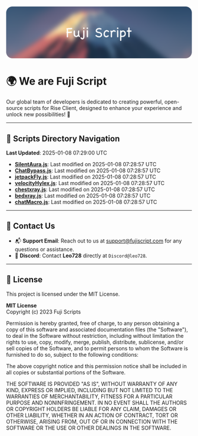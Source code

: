 ![Banner](.github/b.webp)

# 🌍 **We are Fuji Script**

Our global team of developers is dedicated to creating powerful, open-source scripts for Rise Client, designed to enhance your experience and unlock new possibilities! 🌟

---
<!-- SCRIPTS_NAVIGATION_START -->
## 📂 **Scripts Directory Navigation**

**Last Updated**: 2025-01-08 07:29:00 UTC

- **[SilentAura.js](scripts/SilentAura.js)**: Last modified on 2025-01-08 07:28:57 UTC
- **[ChatBypass.js](scripts/ChatBypass.js)**: Last modified on 2025-01-08 07:28:57 UTC
- **[jetpackFly.js](scripts/jetpackFly.js)**: Last modified on 2025-01-08 07:28:57 UTC
- **[velocityHylex.js](scripts/velocityHylex.js)**: Last modified on 2025-01-08 07:28:57 UTC
- **[chestxray.js](scripts/chestxray.js)**: Last modified on 2025-01-08 07:28:57 UTC
- **[bedxray.js](scripts/bedxray.js)**: Last modified on 2025-01-08 07:28:57 UTC
- **[chatMacro.js](scripts/chatMacro.js)**: Last modified on 2025-01-08 07:28:57 UTC

<!-- SCRIPTS_NAVIGATION_END -->

---

## 💬 **Contact Us**  
- 📬 **Support Email**: Reach out to us at [support@fujiscript.com](mailto:support@fujiscript.com) for any questions or assistance.  
- 💬 **Discord**: Contact **Leo728** directly at `Discord@leo728`.

---

## 📜 **License**

This project is licensed under the MIT License.  

**MIT License**  
Copyright (c) 2023 Fuji Scripts  

Permission is hereby granted, free of charge, to any person obtaining a copy of this software and associated documentation files (the "Software"), to deal in the Software without restriction, including without limitation the rights to use, copy, modify, merge, publish, distribute, sublicense, and/or sell copies of the Software, and to permit persons to whom the Software is furnished to do so, subject to the following conditions:  

The above copyright notice and this permission notice shall be included in all copies or substantial portions of the Software.  

THE SOFTWARE IS PROVIDED "AS IS", WITHOUT WARRANTY OF ANY KIND, EXPRESS OR IMPLIED, INCLUDING BUT NOT LIMITED TO THE WARRANTIES OF MERCHANTABILITY, FITNESS FOR A PARTICULAR PURPOSE AND NONINFRINGEMENT. IN NO EVENT SHALL THE AUTHORS OR COPYRIGHT HOLDERS BE LIABLE FOR ANY CLAIM, DAMAGES OR OTHER LIABILITY, WHETHER IN AN ACTION OF CONTRACT, TORT OR OTHERWISE, ARISING FROM, OUT OF OR IN CONNECTION WITH THE SOFTWARE OR THE USE OR OTHER DEALINGS IN THE SOFTWARE.  
